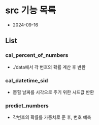 # src 기능 목록
- 2024-09-16
## List
### cal_percent_of_numbers
- ./data에서 각 번호의 확률 계산 후 반환
### cal_datetime_sid
- 뽑힐 날짜를 시각으로 주기 위한 시드값 반환
### predict_numbers
- 각번호의 확률를 가중치로 준 후, 번호 예측